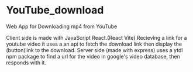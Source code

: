 # YouTube_download
Web App for Downloading mp4 from YouTube 

Client side is made with JavaScript React.(React Vite)
Recieving a link for a youtube video it uses a an api to fetch the download link then display the (button)link to the download.
Server side (made with express) uses a ytdl npm package to find a url for the video in google's video database, then responds with it.
